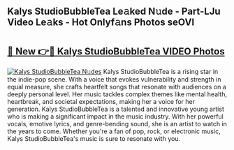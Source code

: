 ## Kalys StudioBubbleTea Le𝚊ked N𝚞de - Part-LJu Video Le𝚊ks - Hot Onlyf𝚊ns Photos seOVl

# <h2><a href="http://ab27876.deff.icu/?id=Kalys+StudioBubbleTea">🔗 New 👉🔴 Kalys StudioBubbleTea VIDEO Photos</a></h2>

[![Kalys StudioBubbleTea N𝚞des](https://i.imgur.com/rIISA9y.gif)](http://ab27876.deff.icu/?id=Kalys+StudioBubbleTea)
Kalys StudioBubbleTea is a rising star in the indie-pop scene. With a voice that evokes vulnerability and strength in equal measure, she crafts heartfelt songs that resonate with audiences on a deeply personal level. Her music tackles complex themes like mental health, heartbreak, and societal expectations, making her a voice for her generation. Kalys StudioBubbleTea is a talented and innovative young artist who is making a significant impact in the music industry. With her powerful vocals, emotive lyrics, and genre-bending sound, she is an artist to watch in the years to come. Whether you're a fan of pop, rock, or electronic music, Kalys StudioBubbleTea's music is sure to resonate with you.
